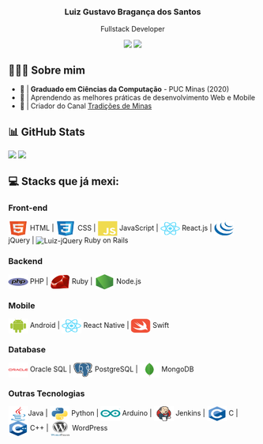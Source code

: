 <div align="center">
    <h3 align="center">Luiz Gustavo Bragança dos Santos</h3>
    <p>Fullstack Developer</p>
</div>

<div align="center">
    <a href="https://www.linkedin.com/in/luizgbraganca/"><img src="https://img.shields.io/badge/LinkedIn-%230077B5?style=flat&logo=LinkedIn&logoColor=white" /></a>
	<a href="https://www.youtube.com/c/Tradi%C3%A7%C3%B5esdeMinas/videos"><img src="https://img.shields.io/badge/Youtube-%23DB4437?style=flat&logo=youtube&logoColor=white" /></a>
</div>


## 👨🏾‍💻 Sobre mim

- 🔬 | **Graduado em Ciências da Computação** - PUC Minas (2020)
- 🌱 | Aprendendo as melhores práticas de desenvolvimento Web e Mobile
- 🎥 | Criador do Canal [Tradições de Minas](https://www.youtube.com/c/Tradi%C3%A7%C3%B5esdeMinas)

## 📊 GitHub Stats

<div style="display: inline_block">
    <img height="170em" src="https://github-readme-stats.vercel.app/api?username=Luizgustavo358&show_icons=true&hide=issues,contribs&count_private=true&theme=tokyonight" />
    <img height="170em" src="https://github-readme-stats.vercel.app/api/top-langs/?username=Luizgustavo358&layout=compact&langs_count=8&theme=tokyonight&exclude_repo=pucminas,tcc_twitter&hide=jupyter%20notebook,gherkin,twig,smarty,scss" />
</div>

## 💻 Stacks que já mexi:

### Front-end
<div style="display: inline_block">
	<img align="center" alt="Luiz-HTML" height="30" width="40" src="https://raw.githubusercontent.com/devicons/devicon/master/icons/html5/html5-original.svg"> HTML <span style="margin:10">|</span>
	<img align="center" alt="Luiz-CSS" height="30" width="40" src="https://raw.githubusercontent.com/devicons/devicon/master/icons/css3/css3-original.svg"> CSS <span style="margin:10">|</span>
	<img align="center" alt="Luiz-Js" height="30" width="40" src="https://raw.githubusercontent.com/devicons/devicon/master/icons/javascript/javascript-plain.svg"> JavaScript <span style="margin:10">|</span>
	<img align="center" alt="Luiz-React" height="30" width="40" src="https://raw.githubusercontent.com/devicons/devicon/master/icons/react/react-original.svg"> React.js <span style="margin:10">|</span>
	<img align="center" alt="Luiz-jQuery" height="30" width="40" src="https://raw.githubusercontent.com/devicons/devicon/master/icons/jquery/jquery-original.svg"> jQuery <span style="margin:10">|</span>
    <img align="center" alt="Luiz-jQuery" height="30" width="40"  src="https://cdn.jsdelivr.net/gh/devicons/devicon@latest/icons/rails/rails-original-wordmark.svg" /> Ruby on Rails
          
</div>

### Backend
<div style="display: inline_block">
	<img align="center" alt="Luiz-PHP" height="30" width="40" src="https://raw.githubusercontent.com/devicons/devicon/master/icons/php/php-original.svg"> PHP <span style="margin:10">|</span>
	<img align="center" alt="Luiz-Ruby" height="30" width="40" src="https://raw.githubusercontent.com/devicons/devicon/master/icons/ruby/ruby-original.svg"> Ruby <span style="margin:10">|</span>
	<img align="center" alt="Luiz-Ruby" height="30" width="40" src="https://raw.githubusercontent.com/devicons/devicon/master/icons/nodejs/nodejs-original.svg"> Node.js
</div>

### Mobile
<div style="display: inline_block">
	<img align="center" alt="Luiz-Android" height="30" width="40" src="https://raw.githubusercontent.com/devicons/devicon/master/icons/android/android-original.svg"> Android <span style="margin:10">|</span>
	<img align="center" alt="Luiz-React" height="30" width="40" src="https://raw.githubusercontent.com/devicons/devicon/master/icons/react/react-original.svg"> React Native <span style="margin:10">|</span>
	<img align="center" alt="Luiz-Swift" height="30" width="40" src="https://raw.githubusercontent.com/devicons/devicon/master/icons/swift/swift-original.svg"> Swift
</div>

### Database
<div style="display: inline_block">
	<img align="center" alt="Luiz-oracle" height="30" width="40" src="https://raw.githubusercontent.com/devicons/devicon/master/icons/oracle/oracle-original.svg"> Oracle SQL <span style="margin:10">|</span>
	<img align="center" alt="Luiz-PostgreSQL" height="30" width="40" src="https://raw.githubusercontent.com/devicons/devicon/master/icons/postgresql/postgresql-original.svg"> PostgreSQL <span style="margin:10">|</span>
	<img align="center" alt="Luiz-MongoDB" height="30" width="40" src="https://raw.githubusercontent.com/devicons/devicon/master/icons/mongodb/mongodb-original.svg"> MongoDB
</div>

### Outras Tecnologias
<div style="display: inline_block">
	<img align="center" alt="Luiz-Java" height="30" width="40" src="https://raw.githubusercontent.com/devicons/devicon/master/icons/java/java-original.svg">Java <span style="margin:10">|</span>
	<img align="center" alt="Luiz-Python" height="30" width="40" src="https://raw.githubusercontent.com/devicons/devicon/master/icons/python/python-original.svg"> Python <span style="margin:10">|</span>
	<img align="center" alt="Luiz-Arduino" height="30" width="40" src="https://raw.githubusercontent.com/devicons/devicon/master/icons/arduino/arduino-original.svg"> Arduino <span style="margin:10">|</span>
	<img align="center" alt="Luiz-Jenkins" height="30" width="40" src="https://raw.githubusercontent.com/devicons/devicon/master/icons/jenkins/jenkins-original.svg"> Jenkins <span style="margin:10">|</span>
	<img align="center" alt="Luiz-c" height="30" width="40" src="https://raw.githubusercontent.com/devicons/devicon/master/icons/c/c-original.svg"> C <span style="margin:10">|</span>
	<img align="center" alt="Luiz-cpp" height="30" width="40" src="https://raw.githubusercontent.com/devicons/devicon/master/icons/cplusplus/cplusplus-original.svg"> C++ <span style="margin:10">|</span>
    <img align="center" alt="Luiz-wordpress" height="30" width="40" src="https://raw.githubusercontent.com/devicons/devicon/master/icons/wordpress/wordpress-original.svg"> WordPress
</div>
